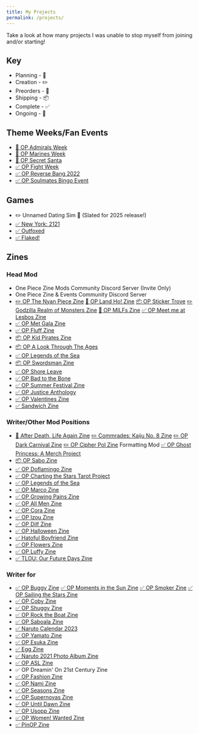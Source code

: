 ```yaml
---
title: My Projects
permalink: /projects/
---
```


Take a look at how many projects I was unable to stop myself from joining and/or starting!

## Key

* Planning - 💭
* Creation - ✏️
* Preorders - 💸
* Shipping - 📦
* Complete - ✅
* Ongoing - 🔁

## Theme Weeks/Fan Events


* [🔁 OP Admirals Week](https://twitter.com/PieceWeek)
* [🔁 OP Marines Week](https://twitter.com/marines_one)
* [🔁 OP Secret Santa](https://twitter.com/OP_SecretSanta)
* [✅ OP Fight Week](https://twitter.com/opfightweek)
* [✅ OP Reverse Bang 2022](https://twitter.com/ReverseBang)
* [✅ OP Soulmates Bingo Event](https://twitter.com/opsoulmates)

## Games

* ✏️ Unnamed Dating Sim 👀 (Slated for 2025 release!)
* [✅ New York: 2121](https://zipcodeman.itch.io/new-york-2121)
* [✅ Outfoxed](https://zipcodeman.itch.io/outfoxed)
* [✅ Flaked!](https://zipcodeman.itch.io/flaked)

## Zines

### Head Mod

* One Piece Zine Mods Community Discord Server (Invite Only)
* One Piece Zine & Events Community Discord Server 
* [✏️ OP The Nyan Piece Zine](https://twitter.com/thenyanpiece)
  [💸 OP Land Ho! Zine](https://twitter.com/opatlaszine)
  [📦 OP Sticker Trove](https://twitter.com/opstickertrove)
  [✏️ Godzilla Realm of Monsters Zine](https://twitter.com/RofMonsterszine)
  [💸 OP MILFs Zine](https://twitter.com/opmomszine)
  [✅ OP Meet me at Lesbos Zine](https://twitter.com/oplesbianzine)
* [✅ OP Met Gala Zine](https://twitter.com/opmetgalazine)
* [✅ OP Fluff Zine](https://twitter.com/opfluffzine)
* [📦 OP Kid Pirates Zine](https://twitter.com/kidpirateszine)
* [📦 OP A Look Through The Ages](https://twitter.com/opttazine)
* [✅ OP Legends of the Sea](https://twitter.com/opmythologyzine)
* [📦 OP Swordsman Zine](https://twitter.com/opswordsmenzine)
* [✅ OP Shore Leave](https://twitter.com/OpMarines)
* [✅ OP Bad to the Bone](https://twitter.com/OPBadbone)
* [✅ OP Summer Festival Zine](https://twitter.com/summerfest_zine)
* [✅ OP Justice Anthology](https://twitter.com/op_justicezine)
* [✅ OP Valentines Zine](https://twitter.com/opvsdayzine)
* [✅ Sandwich Zine](https://twitter.com/TheSandwichZine)


### Writer/Other Mod Positions

* [💸 After Death, Life Again Zine](https://twitter.com/delysiumzine) 
  [✏️ Commrades: Kaiju No. 8 Zine](https://twitter.com/KaijuNo8Zine) 
  [✏️ OP Dark Carnival Zine](https://twitter.com/OPCircusZine)
  [✏️ OP Cipher Pol Zine](https://twitter.com/CipherPolZine) Formatting Mod
  [✅ OP Ghost Princess: A Merch Project](https://twitter.com/PeronaProject)
* [📦 OP Sabo Zine](https://twitter.com/SaboZine)
* [✅ OP Doflamingo Zine](https://twitter.com/opdoffyzine)
* [✅ OP Charting the Stars Tarot Project](https://twitter.com/OPChartingtheStars)
* [✅ OP Legends of the Sea](https://twitter.com/opmythologyzine)
* [✅ OP Marco Zine](https://twitter.com/opmarcozine)
* [✅ OP Growing Pains Zine](https://twitter.com/growingpainsop)
* [✅ OP All Men Zine](https://twitter.com/opmlmzine)
* [✅ OP Cora Zine](https://twitter.com/TheCorazine)
* [✅ OP Izou Zine](https://twitter.com/OPIzouZine)
* [✅ OP Dilf Zine](https://twitter.com/opdilfzine)
* [✅ OP Halloween Zine](https://twitter.com/OPHalloweenZine)
* [✅ Hatoful Boyfriend Zine](https://twitter.com/hatokare_zine)
* [✅ OP Flowers Zine](https://twitter.com/OPFlowersZine)
* [✅ OP Luffy Zine](https://twitter.com/opluffyzine)
* [✅ TLOU: Our Future Days Zine](https://twitter.com/OurFuture_Tlou)


### Writer for

* [✅ OP Buggy Zine](https://buggy-zine.carrd.co/)
  [✅ OP Moments in the Sun Zine](https://twitter.com/alabastazine)
  [✅ OP Smoker Zine](https://twitter.com/smokerzine)
  [✅ OP Sailing the Stars Zine](https://twitter.com/op_space_zine)
* [✅ OP Coby Zine](https://cobyzine.carrd.co/)
* [✅ OP Shuggy Zine](https://twitter.com/shggyzine)
* [✅ OP Rock the Boat Zine](https://twitter.com/OPMusicZine)
* [✅ OP Saboala Zine](https://saboalazine.carrd.co)
* [✅ Naruto Calendar 2023](https://naruto-calendar.carrd.co)
* [✅ OP Yamato Zine](https://twitter.com/YamabroZine)
* [✅ OP Esuka Zine](https://twitter.com/acexisuka)
* [✅ Egg Zine](https://twitter.com/aneggzine)
* [✅ Naruto 2021 Photo Album Zine](https://naruto-photo-album.tumblr.com/post/662916555865210880/naruto-photo-album-2021)
* [✅ OP ASL Zine](https://twitter.com/ASLbasedZine)
* ✅ OP Dreamin' On 21st Century Zine
* [✅ OP Fashion Zine](https://twitter.com/OPfashionzine)
* [✅ OP Nami Zine](https://twitter.com/opnamizine)
* [✅ OP Seasons Zine](https://twitter.com/OPZineProject)
* [✅ OP Supernovas Zine](https://twitter.com/OPsupernovas)
* [✅ OP Until Dawn Zine](https://twitter.com/UntilDawnOP)
* [✅ OP Usopp Zine](https://twitter.com/WomenWantedZine)
* [✅ OP Women! Wanted Zine](https://twitter.com/WomenWantedZine)
* [✅ PinOP Zine](https://twitter.com/pinopzine)